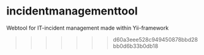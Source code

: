 # incidentmanagementtool
Webtool for IT-incident management made within Yii-framework
>>>>>>> d60a3eee528c949450878bbd28bb0d6b33b0db18
